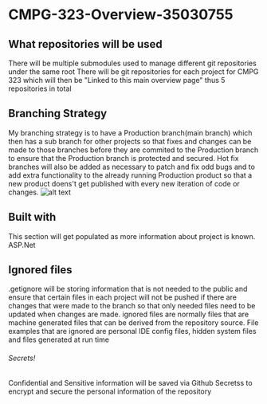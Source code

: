 # CMPG-323-Overview-35030755

## What repositories will be used
There will be multiple submodules used to manage different git repositories under the same root
There will be git repositories for each project for CMPG 323 which will then be "Linked to this main overview page" thus 5 repositories in total

## Branching Strategy

My branching strategy is to have a Production branch(main branch) which then has a sub branch for other projects so that fixes and changes can be made to those branches before they are commited to the Production branch to ensure that the Production branch is protected and secured. 
Hot fix branches will also be added as necessary to patch and fix odd bugs and to add extra functionality to the already running Production product so that a new product doens't get published with every new iteration of code or changes.
![alt text](https://docs.microsoft.com/en-us/azure/devops/repos/git/media/branching-guidance/featurebranching.png?view=azure-devops)
## Built with
 This section will get populated as more information about project is known.
 ASP.Net
## Ignored files
 .getignore will be storing information that is not needed to the public and ensure that certain files in each project will not be pushed if there are changes that were made to the branch so that only needed files need to be updated when changes are made.
 ignored files are normally files that are machine generated files that can be derived from the repository source.
 File examples that are ignored are personal IDE config files, hidden system files and files generated at run time 
###### Secrets!
Confidential and Sensitive information will be saved via Github Secretss to encrypt and secure the personal information of the repository